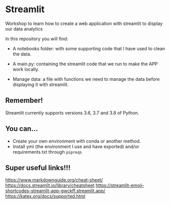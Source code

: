 
# Streamlit

Workshop to learn how to create a web application with streamlit to display our data analytics

In this repository you will find:

- A notebooks folder: with some supporting code that I have used to clean the data.

- A main.py: containing the streamlit code that we run to make the APP work locally.

- Manage data: a file with functions we need to manage the data before displaying it with streamlit.

## Remember!
Streamlit currently supports versions 3.6, 3.7 and 3.8 of Python.


## You can...
- Create your own environment with conda or another method.
- Install yml (the environment I use and have exported) and/or requirements.txt through `pipreqs`

## Super useful links!!!

https://www.markdownguide.org/cheat-sheet/
https://docs.streamlit.io/library/cheatsheet
https://streamlit-emoji-shortcodes-streamlit-app-gwckff.streamlit.app/
https://katex.org/docs/supported.html
